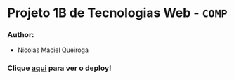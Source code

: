 # Projeto 1B de Tecnologias Web - `COMP`

### Author:
- Nicolas Maciel Queiroga

### Clique <a href="https://getit-tecweb.herokuapp.com/">aqui</a> para ver o deploy!
